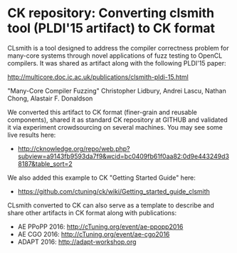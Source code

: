 # CK repository: Converting clsmith tool (PLDI'15 artifact) to CK format

CLsmith is a tool designed to address the compiler correctness problem 
for many-core systems through novel applications of fuzz testing to 
OpenCL compilers. It was shared as artifact along with the following
PLDI'15 paper:
 
http://multicore.doc.ic.ac.uk/publications/clsmith-pldi-15.html 

"Many-Core Compiler Fuzzing"
Christopher Lidbury, Andrei Lascu, Nathan Chong, Alastair F. Donaldson

We converted this artifact to CK format (finer-grain and reusable components),
shared it as standard CK repository at GITHUB
and validated it via experiment crowdsourcing on several machines.
You may see some live results here:
* http://cknowledge.org/repo/web.php?subview=a9143fb9593da7f9&wcid=bc0409fb61f0aa82:0d9e443249d38187&table_sort=2

We also added this example to CK "Getting Started Guide" here:
* https://github.com/ctuning/ck/wiki/Getting_started_guide_clsmith

CLsmith converted to CK can also serve as a template to describe 
and share other artifacts in CK format along with publications:
* AE PPoPP 2016: http://cTuning.org/event/ae-ppopp2016
* AE CGO 2016: http://cTuning.org/event/ae-cgo2016
* ADAPT 2016: http://adapt-workshop.org
